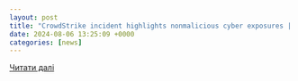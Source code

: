 ```yaml
---
layout: post
title: "CrowdStrike incident highlights nonmalicious cyber exposures | Business Insurance"
date: 2024-08-06 13:25:09 +0000
categories: [news]
---
```


[Читати далі](https://www.businessinsurance.com/article/20240806/NEWS06/912366001/CrowdStrike-incident-highlights-nonmalicious-cyber-exposures)
